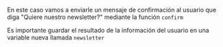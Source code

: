 En este caso vamos a enviarle un mensaje de confirmación al usuario que diga "Quiere nuestro newsletter?" mediante la función `confirm`

Es importante guardar el resultado de la información del usuario en una variable nueva llamada `newsletter`